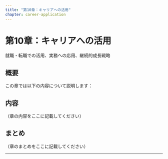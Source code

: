 ```yaml
---
title: "第10章：キャリアへの活用"
chapter: career-application
---
```


# 第10章：キャリアへの活用


就職・転職での活用、実務への応用、継続的成長戦略


## 概要

この章では以下の内容について説明します：



## 内容

（章の内容をここに記載してください）

## まとめ

（章のまとめをここに記載してください）

---


